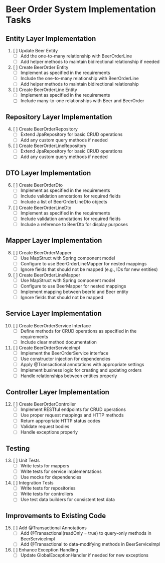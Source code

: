 # Beer Order System Implementation Tasks

## Entity Layer Implementation
1. [ ] Update Beer Entity
   - [ ] Add the one-to-many relationship with BeerOrderLine
   - [ ] Add helper methods to maintain bidirectional relationship if needed

2. [ ] Create BeerOrder Entity
   - [ ] Implement as specified in the requirements
   - [ ] Include the one-to-many relationship with BeerOrderLine
   - [ ] Add helper methods to maintain bidirectional relationship

3. [ ] Create BeerOrderLine Entity
   - [ ] Implement as specified in the requirements
   - [ ] Include many-to-one relationships with Beer and BeerOrder

## Repository Layer Implementation
4. [ ] Create BeerOrderRepository
   - [ ] Extend JpaRepository for basic CRUD operations
   - [ ] Add any custom query methods if needed

5. [ ] Create BeerOrderLineRepository
   - [ ] Extend JpaRepository for basic CRUD operations
   - [ ] Add any custom query methods if needed

## DTO Layer Implementation
6. [ ] Create BeerOrderDto
   - [ ] Implement as specified in the requirements
   - [ ] Include validation annotations for required fields
   - [ ] Include a list of BeerOrderLineDto objects

7. [ ] Create BeerOrderLineDto
   - [ ] Implement as specified in the requirements
   - [ ] Include validation annotations for required fields
   - [ ] Include a reference to BeerDto for display purposes

## Mapper Layer Implementation
8. [ ] Create BeerOrderMapper
   - [ ] Use MapStruct with Spring component model
   - [ ] Configure to use BeerOrderLineMapper for nested mappings
   - [ ] Ignore fields that should not be mapped (e.g., IDs for new entities)

9. [ ] Create BeerOrderLineMapper
   - [ ] Use MapStruct with Spring component model
   - [ ] Configure to use BeerMapper for nested mappings
   - [ ] Implement mapping between beerId and Beer entity
   - [ ] Ignore fields that should not be mapped

## Service Layer Implementation
10. [ ] Create BeerOrderService Interface
    - [ ] Define methods for CRUD operations as specified in the requirements
    - [ ] Include clear method documentation

11. [ ] Create BeerOrderServiceImpl
    - [ ] Implement the BeerOrderService interface
    - [ ] Use constructor injection for dependencies
    - [ ] Apply @Transactional annotations with appropriate settings
    - [ ] Implement business logic for creating and updating orders
    - [ ] Handle relationships between entities properly

## Controller Layer Implementation
12. [ ] Create BeerOrderController
    - [ ] Implement RESTful endpoints for CRUD operations
    - [ ] Use proper request mappings and HTTP methods
    - [ ] Return appropriate HTTP status codes
    - [ ] Validate request bodies
    - [ ] Handle exceptions properly

## Testing
13. [ ] Unit Tests
    - [ ] Write tests for mappers
    - [ ] Write tests for service implementations
    - [ ] Use mocks for dependencies

14. [ ] Integration Tests
    - [ ] Write tests for repositories
    - [ ] Write tests for controllers
    - [ ] Use test data builders for consistent test data

## Improvements to Existing Code
15. [ ] Add @Transactional Annotations
    - [ ] Add @Transactional(readOnly = true) to query-only methods in BeerServiceImpl
    - [ ] Add @Transactional to data-modifying methods in BeerServiceImpl

16. [ ] Enhance Exception Handling
    - [ ] Update GlobalExceptionHandler if needed for new exceptions